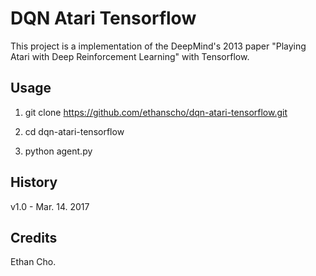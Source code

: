 # DQN Atari Tensorflow
This project is a implementation of the DeepMind's 2013 paper "Playing Atari with Deep Reinforcement Learning" with Tensorflow.

## Usage
1. git clone https://github.com/ethanscho/dqn-atari-tensorflow.git

2. cd dqn-atari-tensorflow

3. python agent.py

## History
v1.0 - Mar. 14. 2017 

## Credits
Ethan Cho.
